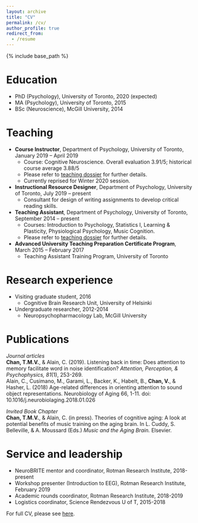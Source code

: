 ```yaml
---
layout: archive
title: "CV"
permalink: /cv/
author_profile: true
redirect_from:
  - /resume
---
```


{% include base_path %}

Education
======
* PhD (Psychology), University of Toronto, 2020 (expected)
* MA (Psychology), University of Toronto, 2015
* BSc (Neuroscience), McGill University, 2014

Teaching
======
* **Course Instructor**, Department of Psychology, University of Toronto, January 2019 – April 2019
  * Course: Cognitive Neuroscience. Overall evaluation 3.91/5; historical course average 3.88/5
  * Please refer to [teaching dossier](https://www.dropbox.com/s/spb4n04z9zu1qq2/Teaching%20Dossier%20-%20T.%20M.%20Vanessa%20Chan.pdf?dl=0) for further details.
  * Currently reprised for Winter 2020 session.
* **Instructional Resource Designer**, Department of Psychology, University of Toronto, July 2019 – present	
  * Consultant for design of writing assignments to develop critical reading skills.		
* **Teaching Assistant**, Department of Psychology, University of Toronto, September 2014 – present
  * Courses: Introduction to Psychology, Statistics I, Learning & Plasticity, Physiological Psychology, Music Cognition. 
  * Please refer to [teaching dossier](https://www.dropbox.com/s/spb4n04z9zu1qq2/Teaching%20Dossier%20-%20T.%20M.%20Vanessa%20Chan.pdf?dl=0) for further details.
* **Advanced University Teaching Preparation Certificate Program**, March 2015 – February 2017
  * Teaching Assistant Training Program, University of Toronto

Research experience
======
* Visiting graduate student, 2016
  * Cognitive Brain Research Unit, University of Helsinki
* Undergraduate researcher, 2012-2014
  * Neuropsychopharmacology Lab, McGill University

Publications
======
*Journal articles*  
**Chan, T.M.V.**, & Alain, C. (2019). Listening back in time: Does attention to memory facilitate word in noise identification? *Attention, Perception, & Psychophysics, 81*(1), 253-269.  
Alain, C., Cusimano, M., Garami, L., Backer, K., Habelt, B., **Chan, V.**, & Hasher, L. (2018) Age-related differences in orienting attention to sound object representations. Neurobiology of Aging 66, 1-11. doi: 10.1016/j.neurobiolaging.2018.01.026

*Invited Book Chapter*  
**Chan, T.M.V.**, & Alain, C. (in press). Theories of cognitive aging: A look at potential benefits of music training on the aging brain. In L. Cuddy, S. Belleville, & A. Moussard (Eds.) *Music and the Aging Brain.* Elsevier.
  
Service and leadership
======
* NeuroBRITE mentor and coordinator, Rotman Research Institute, 2018-present
* Workshop presenter (Introduction to EEG), Rotman Research Institute, February 2019
* Academic rounds coordinator, Rotman Research Institute, 2018-2019
* Logistics coordinator, Science Rendezvous U of T, 2015-2018

For full CV, please see [here](https://www.dropbox.com/s/urcr19wyrxfintw/Curriculum%20Vitae%20-%20Vanessa%20Chan.pdf?dl=0). 
